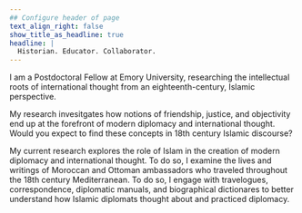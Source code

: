 ```yaml
---
## Configure header of page
text_align_right: false
show_title_as_headline: true
headline: |
  Historian. Educator. Collaborator.
---
```


<!-- this is a subheadline -->
I am a Postdoctoral Fellow at Emory University, researching the intellectual roots of international thought from an eighteenth-century, Islamic perspective. 

My research invesitgates how notions of friendship, justice, and objectivity end up at the forefront of modern diplomacy and international thought. Would you expect to find these concepts in 18th century Islamic discourse?

My current research explores the role of Islam in the creation of modern diplomacy and international thought. To do so, I examine the lives and writings of Moroccan and Ottoman ambassadors who traveled throughout the 18th century Mediterranean. To do so, I engage with travelogues, correspondence, diplomatic manuals, and biographical dictionares to better understand how Islamic diplomats thought about and practiced diplomacy.
